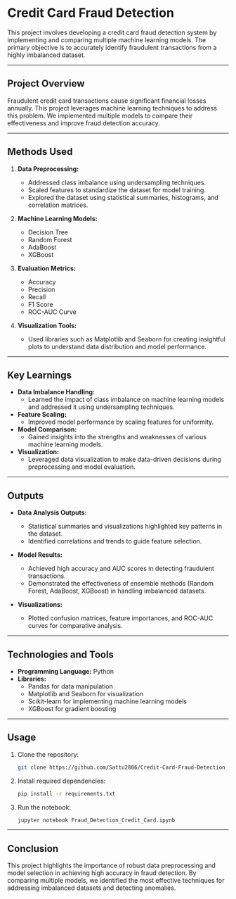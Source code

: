 # Credit Card Fraud Detection

This project involves developing a credit card fraud detection system by implementing and comparing multiple machine learning models. The primary objective is to accurately identify fraudulent transactions from a highly imbalanced dataset.

---

## Project Overview

Fraudulent credit card transactions cause significant financial losses annually. This project leverages machine learning techniques to address this problem. We implemented multiple models to compare their effectiveness and improve fraud detection accuracy.

---

## Methods Used

1. **Data Preprocessing:**

   - Addressed class imbalance using undersampling techniques.
   - Scaled features to standardize the dataset for model training.
   - Explored the dataset using statistical summaries, histograms, and correlation matrices.

2. **Machine Learning Models:**

   - Decision Tree
   - Random Forest
   - AdaBoost
   - XGBoost

3. **Evaluation Metrics:**

   - Accuracy
   - Precision
   - Recall
   - F1 Score
   - ROC-AUC Curve

4. **Visualization Tools:**

   - Used libraries such as Matplotlib and Seaborn for creating insightful plots to understand data distribution and model performance.

---

## Key Learnings

- **Data Imbalance Handling:**
  - Learned the impact of class imbalance on machine learning models and addressed it using undersampling techniques.
- **Feature Scaling:**
  - Improved model performance by scaling features for uniformity.
- **Model Comparison:**
  - Gained insights into the strengths and weaknesses of various machine learning models.
- **Visualization:**
  - Leveraged data visualization to make data-driven decisions during preprocessing and model evaluation.

---

## Outputs

- **Data Analysis Outputs:**

  - Statistical summaries and visualizations highlighted key patterns in the dataset.
  - Identified correlations and trends to guide feature selection.

- **Model Results:**

  - Achieved high accuracy and AUC scores in detecting fraudulent transactions.
  - Demonstrated the effectiveness of ensemble methods (Random Forest, AdaBoost, XGBoost) in handling imbalanced datasets.

- **Visualizations:**

  - Plotted confusion matrices, feature importances, and ROC-AUC curves for comparative analysis.

---

## Technologies and Tools

- **Programming Language:** Python
- **Libraries:**
  - Pandas for data manipulation
  - Matplotlib and Seaborn for visualization
  - Scikit-learn for implementing machine learning models
  - XGBoost for gradient boosting

---

## Usage

1. Clone the repository:
   ```bash
   git clone https://github.com/Sattu2806/Credit-Card-Fraud-Detection
   ```
2. Install required dependencies:
   ```bash
   pip install -r requirements.txt
   ```
3. Run the notebook:
   ```bash
   jupyter notebook Fraud_Detection_Credit_Card.ipynb
   ```

---

## Conclusion

This project highlights the importance of robust data preprocessing and model selection in achieving high accuracy in fraud detection. By comparing multiple models, we identified the most effective techniques for addressing imbalanced datasets and detecting anomalies.

